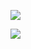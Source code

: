 [![](https://ausgis.github.io/logo/lab_logo.png)](https://yongzesong.com/geospatial-intelligence-lab/)

[![](https://github.com/ausgis/.github/blob/main/bg_with_text.gif%22%3E)](https://yongzesong.com/geospatial-intelligence-lab/)

<!-- # <img src="https://github.com/ausgis/.github/blob/main/bg_with_text.gif"> -->
